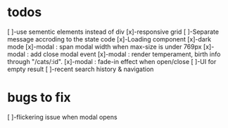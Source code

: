 # todos
[ ]-use sementic elements instead of div
[x]-responsive grid
[ ]-Separate message accroding to the state code
[x]-Loading component
[x]-dark mode
[x]-modal : span modal width when max-size is under 769px
[x]-modal : add close modal event
[x]-modal : render temperament, birth info through "/cats/:id".
[x]-modal : fade-in effect when open/close
[ ]-UI for empty result
[ ]-recent search history & navigation


# bugs to fix
[ ]-flickering issue when modal opens
